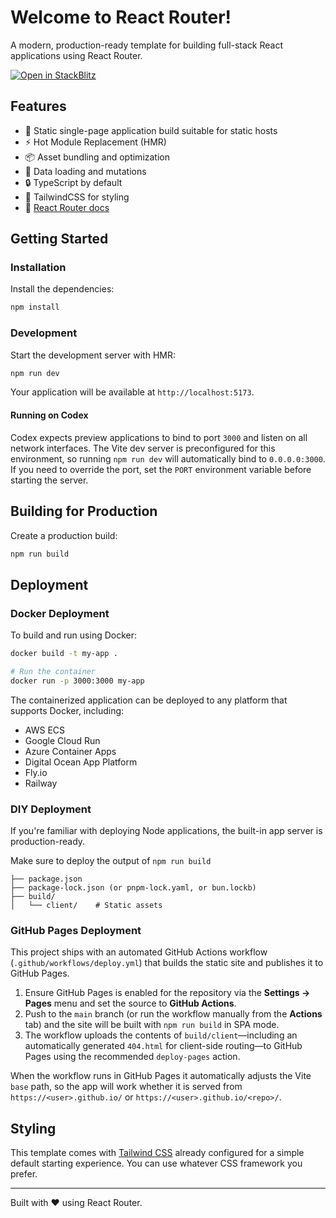 # Welcome to React Router!

A modern, production-ready template for building full-stack React applications using React Router.

[![Open in StackBlitz](https://developer.stackblitz.com/img/open_in_stackblitz.svg)](https://stackblitz.com/github/remix-run/react-router-templates/tree/main/default)

## Features

- 🚀 Static single-page application build suitable for static hosts
- ⚡️ Hot Module Replacement (HMR)
- 📦 Asset bundling and optimization
- 🔄 Data loading and mutations
- 🔒 TypeScript by default
- 🎉 TailwindCSS for styling
- 📖 [React Router docs](https://reactrouter.com/)

## Getting Started

### Installation

Install the dependencies:

```bash
npm install
```

### Development

Start the development server with HMR:

```bash
npm run dev
```

Your application will be available at `http://localhost:5173`.

#### Running on Codex

Codex expects preview applications to bind to port `3000` and listen on all network interfaces. The Vite dev server is preconfigured for this environment, so running `npm run dev` will automatically bind to `0.0.0.0:3000`. If you need to override the port, set the `PORT` environment variable before starting the server.

## Building for Production

Create a production build:

```bash
npm run build
```

## Deployment

### Docker Deployment

To build and run using Docker:

```bash
docker build -t my-app .

# Run the container
docker run -p 3000:3000 my-app
```

The containerized application can be deployed to any platform that supports Docker, including:

- AWS ECS
- Google Cloud Run
- Azure Container Apps
- Digital Ocean App Platform
- Fly.io
- Railway

### DIY Deployment

If you're familiar with deploying Node applications, the built-in app server is production-ready.

Make sure to deploy the output of `npm run build`

```
├── package.json
├── package-lock.json (or pnpm-lock.yaml, or bun.lockb)
├── build/
│   └── client/    # Static assets
```

### GitHub Pages Deployment

This project ships with an automated GitHub Actions workflow (`.github/workflows/deploy.yml`) that builds the static site and publishes it to GitHub Pages.

1. Ensure GitHub Pages is enabled for the repository via the **Settings → Pages** menu and set the source to **GitHub Actions**.
2. Push to the `main` branch (or run the workflow manually from the **Actions** tab) and the site will be built with `npm run build` in SPA mode.
3. The workflow uploads the contents of `build/client`—including an automatically generated `404.html` for client-side routing—to GitHub Pages using the recommended `deploy-pages` action.

When the workflow runs in GitHub Pages it automatically adjusts the Vite `base` path, so the app will work whether it is served from `https://<user>.github.io/` or `https://<user>.github.io/<repo>/`.

## Styling

This template comes with [Tailwind CSS](https://tailwindcss.com/) already configured for a simple default starting experience. You can use whatever CSS framework you prefer.

---

Built with ❤️ using React Router.
